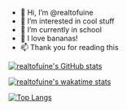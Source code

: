 - 👋 Hi, I’m @realtofuine
- 👀 I’m interested in cool stuff
- 🌱 I’m currently in school
- 🍌 I love bananas!
- 📫 Thank you for reading this

[![realtofuine's GitHub stats](https://github-readme-stats-private-xi.vercel.app/api?username=realtofuine&count_private=true&show_icons=true&theme=gruvbox)](https://github.com/anuraghazra/github-readme-stats)

[![realtofuine's wakatime stats](https://github-readme-stats.vercel.app/api/wakatime?username=tofuine)](https://github.com/anuraghazra/github-readme-stats)

[![Top Langs](https://github-readme-stats-private-xi.vercel.app/api/top-langs/?username=realtofuine&layout=compact)](https://github.com/anuraghazra/github-readme-stats)
